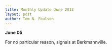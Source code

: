 ```yaml
---
title: Monthly Update June 2013 
layout: post
author: Tom N. Paulsen
---
```




 **June 05**   
  
 For no particular reason, signals at Berkmannville. 
 
 